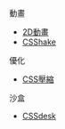 動畫
- [2D動畫](https://animate.style/)
- [CSShake](https://elrumordelaluz.github.io/csshake/)

優化
- [CSS壓縮](http://www.codebeautifier.com/)

沙盒
- [CSSdesk](http://www.cssdesk.com/)